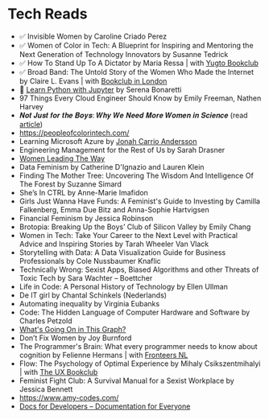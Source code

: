 # Tech Reads

- ✅ Invisible Women by Caroline Criado Perez
- ✅ Women of Color in Tech: A Blueprint for Inspiring and Mentoring the Next Generation of Technology Innovators by Susanne Tedrick
- ✅ How To Stand Up To A Dictator by Maria Ressa | with [Yugto Bookclub](https://www.instagram.com/yugto.bookclub)
- ✅ Broad Band: The Untold Story of the Women Who Made the Internet by Claire L. Evans | with [Bookclub in London](https://www.meetup.com/nl-NL/books-reading-discussions-that/events/291720323/)
- 📖 [Learn Python with Jupyter](https://www.learnpythonwithjupyter.com/) by Serena Bonaretti
- 97 Things Every Cloud Engineer Should Know by Emily Freeman, Nathen Harvey
- 𝑵𝒐𝒕 𝑱𝒖𝒔𝒕 𝒇𝒐𝒓 𝒕𝒉𝒆 𝑩𝒐𝒚𝒔: 𝑾𝒉𝒚 𝑾𝒆 𝑵𝒆𝒆𝒅 𝑴𝒐𝒓𝒆 𝑾𝒐𝒎𝒆𝒏 𝒊𝒏 𝑺𝒄𝒊𝒆𝒏𝒄𝒆 (read [article](https://www.linkedin.com/posts/amprather_%3F-%3F%3F%3F%3F%3F%3F-%3F%3F%3F-%3F-%3F%3F-%3F%3F%3F%3F%3F%3F%3F%3F%3F-activity-7121883119376322560-93QB/?utm_source=share&utm_medium=member_desktop))
- https://peopleofcolorintech.com/
- Learning Microsoft Azure by [Jonah Carrio Andersson](https://jonahandersson.tech/)
- Engineering Management for the Rest of Us by Sarah Drasner
- [Women Leading The Way](https://ausmumpreneur.com/women-leading-the-way)
- Data Feminism by Catherine D'Ignazio and Lauren Klein
- Finding The Mother Tree: Uncovering The Wisdom And Intelligence Of The Forest by Suzanne Simard
- She’s In CTRL by Anne-Marie Imafidon
- Girls Just Wanna Have Funds: A Feminist's Guide to Investing by Camilla Falkenberg, Emma Due Bitz and Anna-Sophie Hartvigsen
- Financial Feminism by Jessica Robinson
- Brotopia: Breaking Up the Boys’ Club of Silicon Valley by Emily Chang
- Women in Tech: Take Your Career to the Next Level with Practical Advice and Inspiring Stories by Tarah Wheeler Van Vlack
- Storytelling with Data: A Data Visualization Guide for Business Professionals by Cole Nussbaumer Knaflic
- Technically Wrong: Sexist Apps, Biased Algorithms and other Threats of Toxic Tech by Sara Wachter – Boettcher
- Life in Code: A Personal History of Technology by Ellen Ullman
- De IT girl by Chantal Schinkels (Nederlands)
- Automating inequality by Virginia Eubanks
- Code: The Hidden Language of Computer Hardware and Software by Charles Petzold
- [What's Going On in This Graph?](https://www.nytimes.com/column/whats-going-on-in-this-graph)
- Don’t Fix Women by Joy Burnford
- The Programmer's Brain: What every programmer needs to know about cognition by Felienne Hermans | with [Fronteers NL](https://www.meetup.com/nl-NL/fronteers-nl/?_cookie-check=MUQTlWm66Q0KGDIN)
- Flow: The Psychology of Optimal Experience by Mihaly Csikszentmihalyi | with [The UX Bookclub](https://www.meetup.com/nl-NL/theuxbookclub/events/289765717/)
- Feminist Fight Club: A Survival Manual for a Sexist Workplace by Jessica Bennett
- https://www.amy-codes.com/
- [Docs for Developers – Documentation for Everyone](https://docsfordevelopers.com/)

